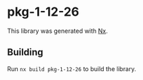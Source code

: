 # pkg-1-12-26

This library was generated with [Nx](https://nx.dev).

## Building

Run `nx build pkg-1-12-26` to build the library.
